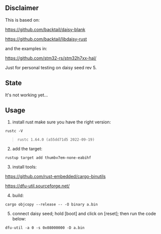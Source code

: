 ## Disclaimer

This is based on:

https://github.com/backtail/daisy-blank

https://github.com/backtail/libdaisy-rust

and the examples in:

https://github.com/stm32-rs/stm32h7xx-hal/

Just for personal testing on daisy seed rev 5.

## State

It's not working yet...

## Usage

1. install rust
make sure you have the right version:
```
rustc -V    
```
> ```rustc 1.64.0 (a55dd71d5 2022-09-19)```

2. add the target:

```
rustup target add thumbv7em-none-eabihf
```

3. install tools:

https://github.com/rust-embedded/cargo-binutils

https://dfu-util.sourceforge.net/

4. build:
```
cargo objcopy --release -- -O binary a.bin 
```
5. connect daisy seed; hold [boot] and click on [reset]; then run the code below:
```
dfu-util -a 0 -s 0x08000000 -D a.bin
```